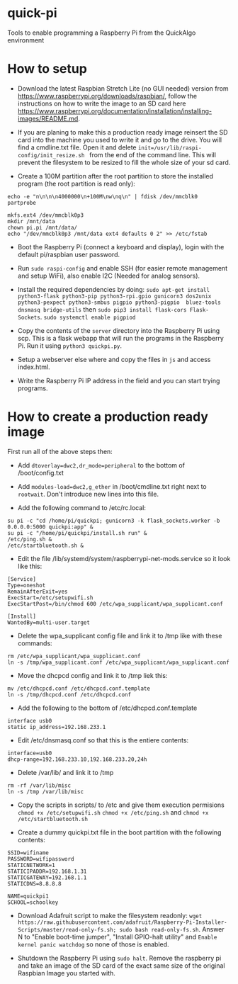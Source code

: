 # quick-pi
Tools to enable programming a Raspberry Pi from the QuickAlgo environment

# How to setup

* Download the latest Raspbian Stretch Lite (no GUI needed) version from https://www.raspberrypi.org/downloads/raspbian/, follow the instructions on how to write the image to an SD card here https://www.raspberrypi.org/documentation/installation/installing-images/README.md.

* If you are planing to make this a production ready image reinsert the SD card into the machine you used to write it and go to the drive. You will find a cmdline.txt file. Open it and delete `init=/usr/lib/raspi-config/init_resize.sh
` from the end of the command line. This will prevent the filesystem to be resized to fill the whole size of your sd card.

* Create a 100M partition after the root partition to store the installed program (the root partition is read only):

```
echo -e "n\n\n\n4000000\n+100M\nw\nq\n" | fdisk /dev/mmcblk0
partprobe

mkfs.ext4 /dev/mmcblk0p3
mkdir /mnt/data
chown pi.pi /mnt/data/
echo "/dev/mmcblk0p3 /mnt/data ext4 defaults 0 2" >> /etc/fstab
```


* Boot the Raspberry Pi (connect a keyboard and display), login with the default pi/raspbian user password.

* Run `sudo raspi-config` and enable SSH (for easier remote management and setup WiFi), also enable I2C (Needed for analog sensors).

* Install the required dependencies by doing: `sudo apt-get install python3-flask python3-pip python3-rpi.gpio gunicorn3 dos2unix python3-pexpect python3-smbus pigpio python3-pigpio  bluez-tools dnsmasq bridge-utils` then `sudo pip3 install flask-cors Flask-Sockets`. `sudo systemctl enable pigpiod`

* Copy the contents of the `server` directory into the Raspberry Pi using scp. This is a flask webapp that will run the programs in the Raspberry Pi. Run it using `python3 quickpi.py`.

* Setup a webserver else where and copy the files in `js` and access index.html. 

* Write the Raspberry Pi IP address in the field and you can start trying programs.



# How to create a production ready image

First run all of the above steps then:

* Add `dtoverlay=dwc2,dr_mode=peripheral` to the bottom of /boot/config.txt

* Add `modules-load=dwc2,g_ether` in /boot/cmdline.txt right next to `rootwait`. Don't introduce new lines into this file.


* Add the following command to /etc/rc.local:

```
su pi -c "cd /home/pi/quickpi; gunicorn3 -k flask_sockets.worker -b 0.0.0.0:5000 quickpi:app" &
su pi -c "/home/pi/quickpi/install.sh run" &
/etc/ping.sh &
/etc/startbluetooth.sh &
```

* Edit the file /lib/systemd/system/raspberrypi-net-mods.service so it look like this:

```
[Service]
Type=oneshot
RemainAfterExit=yes
ExecStart=/etc/setupwifi.sh
ExecStartPost=/bin/chmod 600 /etc/wpa_supplicant/wpa_supplicant.conf

[Install]
WantedBy=multi-user.target
```

* Delete the wpa_supplicant config file and link it to /tmp like with these commands:

```
rm /etc/wpa_supplicant/wpa_supplicant.conf
ln -s /tmp/wpa_supplicant.conf /etc/wpa_supplicant/wpa_supplicant.conf
```

* Move the dhcpcd config and link it to /tmp liek this:

```
mv /etc/dhcpcd.conf /etc/dhcpcd.conf.template
ln -s /tmp/dhcpcd.conf /etc/dhcpcd.conf
```

* Add the following to the bottom of /etc/dhcpcd.conf.template

```
interface usb0
static ip_address=192.168.233.1
```

* Edit /etc/dnsmasq.conf so that this is the entiere contents:

```
interface=usb0
dhcp-range=192.168.233.10,192.168.233.20,24h
```

* Delete /var/lib/ and link it to /tmp
```
rm -rf /var/lib/misc
ln -s /tmp /var/lib/misc 
```

* Copy the scripts in scripts/ to /etc and give them execution permisions `chmod +x /etc/setupwifi.sh` `chmod +x /etc/ping.sh` and `chmod +x /etc/startbluetooth.sh`

* Create a dummy quickpi.txt file in the boot partition with the following contents:

```
SSID=wifiname
PASSWORD=wifipassword
STATICNETWORK=1
STATICIPADDR=192.168.1.31
STATICGATEWAY=192.168.1.1
STATICDNS=8.8.8.8

NAME=quickpi1
SCHOOL=schoolkey
```

* Download Adafruit script to make the filesystem readonly: `wget https://raw.githubusercontent.com/adafruit/Raspberry-Pi-Installer-Scripts/master/read-only-fs.sh; sudo bash read-only-fs.sh`. Answer N to "Enable boot-time jumper", "Install GPIO-halt utility" and `Enable kernel panic watchdog` so none of those is enabled.

* Shutdown the Raspberry Pi using `sudo halt`. Remove the raspberry pi and take an image of the SD card of the exact same size of the original Raspbian Image you started with.

